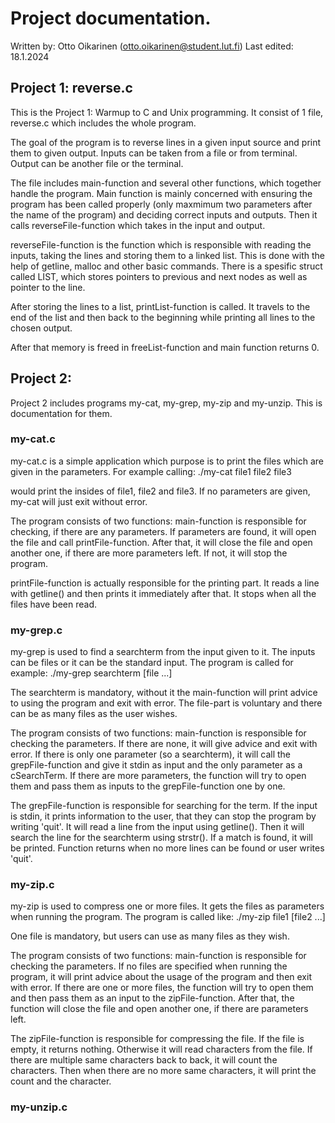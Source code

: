 # Project documentation. 

Written by: Otto Oikarinen (otto.oikarinen@student.lut.fi)
Last edited: 18.1.2024

## Project 1: reverse.c

This is the Project 1: Warmup to C and Unix programming. 
It consist of 1 file, reverse.c which includes the whole program. 

The goal of the program is to reverse lines in a given input source and print them to given output. Inputs can be taken from a file or from terminal. Output can be another file or the terminal.

The file includes main-function and several other functions, which together handle the program. Main function is mainly concerned with ensuring the program has been called properly (only maxmimum two parameters after the name of the program) and deciding correct inputs and outputs. Then it calls reverseFile-function which takes in the input and output. 

reverseFile-function is the function which is responsible with reading the inputs, taking the lines and storing them to a linked list. This is done with the help of getline, malloc and other basic commands. There is a spesific struct called LIST, which stores pointers to previous and next nodes as well as pointer to the line. 

After storing the lines to a list, printList-function is called. It travels to the end of the list and then back to the beginning while printing all lines to the chosen output. 

After that memory is freed in freeList-function and main function returns 0.

## Project 2:

Project 2 includes programs my-cat, my-grep, my-zip and my-unzip. This is documentation for them. 

### my-cat.c

my-cat.c is a simple application which purpose is to print the files which are given in the parameters. For example calling:
./my-cat file1 file2 file3

would print the insides of file1, file2 and file3. If no parameters are given, my-cat will just exit without error. 

The program consists of two functions:
main-function is responsible for checking, if there are any parameters. If parameters are found, it will open the file and call printFile-function. After that, it will close the file and open another one, if there are more parameters left. If not, it will stop the program.

printFile-function is actually responsible for the printing part. It reads a line with getline() and then prints it immediately after that. It stops when all the files have been read.

### my-grep.c

my-grep is used to find a searchterm from the input given to it. The inputs can be files or it can be the standard input. The program is called for example:
./my-grep searchterm [file ...]

The searchterm is mandatory, without it the main-function will print advice to using the program and exit with error. The file-part is voluntary and there can be as many files as the user wishes.

The program consists of two functions:
main-function is responsible for checking the parameters. If there are none, it will give advice and exit with error. If there is only one parameter (so a searchterm), it will call the grepFile-function and give it stdin as input and the only parameter as a cSearchTerm. If there are more parameters, the function will try to open them and pass them as inputs to the grepFile-function one by one. 

The grepFile-function is responsible for searching for the term. If the input is stdin, it prints information to the user, that they can stop the program by writing 'quit'. It will read a line from the input using getline(). Then it will search the line for the searchterm using strstr(). If a match is found, it will be printed. Function returns when no more lines can be found or user writes 'quit'.

### my-zip.c

my-zip is used to compress one or more files. It gets the files as parameters when running the program. The program is called like:
./my-zip file1 [file2 ...]

One file is mandatory, but users can use as many files as they wish. 

The program consists of two functions:
main-function is responsible for checking the parameters. If no files are specified when running the program, it will print advice about the usage of the program and then exit with error. If there are one or more files, the function will try to open them and then pass them as an input to the zipFile-function. After that, the function will close the file and open another one, if there are parameters left. 

The zipFile-function is responsible for compressing the file. If the file is empty, it returns nothing. Otherwise it will read characters from the file. If there are multiple same characters back to back, it will count the characters. Then when there are no more same characters, it will print the count and the character. 

### my-unzip.c
